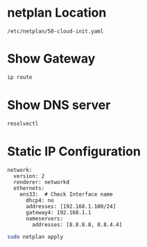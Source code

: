 # netplan Location
```
/etc/netplan/50-cloud-init.yaml
```

# Show Gateway 
```bash
ip route
```

# Show DNS server
```bash
resolvectl
```

# Static IP Configuration
```
network:
  version: 2
  renderer: networkd
  ethernets:
    ens33:  # Check Interface name
      dhcp4: no
      addresses: [192.168.1.100/24]
      gateway4: 192.168.1.1
      nameservers:
        addresses: [8.8.8.8, 8.8.4.4]
```

```bash
sudo netplan apply
```
